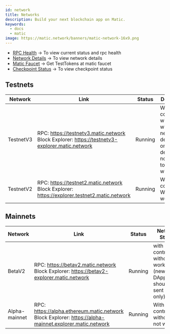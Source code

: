 ```yaml
---
id: network
title: Networks
description: Build your next blockchain app on Matic.
keywords:
  - docs
  - matic
image: https://matic.network/banners/matic-network-16x9.png 
---
```


- [RPC Health](https://status.matic.today) -> To view current status and rpc health
- [Network Details](/docs/integrate/network-detail) -> To view network details
- [Matic Faucet](https://faucet.matic.network/) -> Get TestTokens at matic faucet
- [Checkpoint Status](https://status.matic.today/#/checkpoints) -> To view checkpoint status

## Testnets
| Network   | Link | Status         | Description                                                                                                   |
|-----------|------|----------------|----------------------------------------------------------------------------------------------------------------|
| TestnetV3 | RPC: https://testnetv3.matic.network Block Explorer: https://testnetv3-explorer.matic.network| Running        | With new contracts, withdrawals will work for new deposits only; old deposits will not be able to be withdrawn |
| TestnetV2 | RPC: https://testnet2.matic.network Block Explorer: https://explorer.testnet2.matic.network| Running        | With old contracts; Withdrawals working                                                                        |


## Mainnets
| Network       | Link | Status     | Network Status                                                               |
|---------------|------|------------|------------------------------------------------------------------------------|
| BetaV2        |  RPC: https://betav2.matic.network Block Explorer: https://betav2-explorer.matic.network| Running    | with old contracts: withdrawals working (new DApps should be sent here only) |
| Alpha-mainnet | RPC: https://alpha.ethereum.matic.network Block Explorer: https://alpha-mainnet.explorer.matic.network| Running    | With old contracts; withdrawals not working                                  |